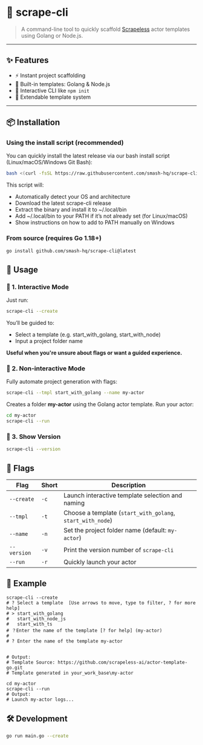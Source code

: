 # 🧰 scrape-cli

> A command-line tool to quickly scaffold [Scrapeless](https://github.com/smash-hq) actor templates using Golang or
> Node.js.

---

## ✨ Features

- ⚡ Instant project scaffolding
- 🤖 Built-in templates: Golang & Node.js
- 🎯 Interactive CLI like `npm init`
- 🔧 Extendable template system

---

## 📦 Installation

### Using the install script (recommended)
You can quickly install the latest release via our bash install script (Linux/macOS/Windows Git Bash):
```bash
bash <(curl -fsSL https://raw.githubusercontent.com/smash-hq/scrape-cli/main/install-scrape-cli.sh)
```
This script will:
- Automatically detect your OS and architecture
- Download the latest scrape-cli release
- Extract the binary and install it to ~/.local/bin
- Add ~/.local/bin to your PATH if it’s not already set (for Linux/macOS)
- Show instructions on how to add to PATH manually on Windows

### From source (requires Go 1.18+)

```bash
go install github.com/smash-hq/scrape-cli@latest
```

## 🚀 Usage

### 📌 1. Interactive Mode

Just run:

```bash
scrape-cli --create
```

You’ll be guided to:

- Select a template (e.g. start_with_golang, start_with_node)
- Input a project folder name

**Useful when you're unsure about flags or want a guided experience.**

### 📌 2. Non-interactive Mode

Fully automate project generation with flags:

```bash
scrape-cli --tmpl start_with_golang --name my-actor
```

Creates a folder **my-actor** using the Golang actor template.
Run your actor:
```bash
cd my-actor
scrape-cli --run
```

### 📌 3. Show Version

```bash
scrape-cli --version
```

## 🧩 Flags

| Flag        | Short | Description                                                |
|-------------|-------|------------------------------------------------------------|
| `--create`  | `-c`  | Launch interactive template selection and naming           |
| `--tmpl`    | `-t`  | Choose a template (`start_with_golang`, `start_with_node`) |
| `--name`    | `-n`  | Set the project folder name (default: `my-actor`)          |
| `--version` | `-v`  | Print the version number of `scrape-cli`                   |
| `--run`     | `-r`  | Quickly launch your actor                                  |

## 📸 Example

```
scrape-cli --create
# ? Select a template  [Use arrows to move, type to filter, ? for more help]
# > start_with_golang
#   start_with_node_js
#   start_with_ts
# ？Enter the name of the template [? for help] (my-actor)
#
# ? Enter the name of the template my-actor


# Output:
# Template Source: https://github.com/scrapeless-ai/actor-template-go.git
# Template generated in your_work_base\my-actor

cd my-actor
scrape-cli --run
# Output:
# Launch my-actor logs...
```

## 🛠️ Development

```bash
go run main.go --create
```